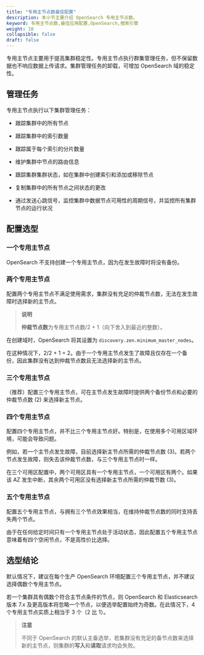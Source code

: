 ```yaml
---
title: "专用主节点数最佳配置"
description: 本小节主要介绍 OpenSearch 专用主节点数。 
keyword: 专用主节点数,最佳应用配置,OpenSearch,搜索引擎
weight: 10
collapsible: false
draft: false
---
```



专用主节点主要用于提高集群稳定性。专用主节点执行群集管理任务，但不保留数据也不响应数据上传请求。集群管理任务的卸载，可增加 OpenSearch 域的稳定性。

## 管理任务

专用主节点执行以下集群管理任务：

- 跟踪集群中的所有节点

- 跟踪集群中的索引数量

- 跟踪属于每个索引的分片数量

- 维护集群中节点的路由信息

- 跟踪集群集群状态，如在集群中创建索引和添加或移除节点

- 复制集群中的所有节点之间状态的更改

- 通过发送心跳信号，监控集群中数据节点可用性的周期信号，并监控所有集群节点的运行状况

## 配置选型

### 一个专用主节点

OpenSearch 不支持创建一个专用主节点，因为在发生故障时将没有备份。

### 两个专用主节点

配置两个专用主节点不满足使用需求，集群没有充足的仲裁节点数，无法在发生故障时选择新的主节点。

> **说明**
> 
> **仲裁节点数**为专用主节点数/2 + 1（向下舍入到最近的整数）。

在创建域时，OpenSearch 将其设置为 `discovery.zen.minimum_master_nodes`。

在这种情况下，2/2 + 1 = 2。由于一个专用主节点发生了故障且仅存在一个备份，因此集群没有达到仲裁节点数且无法选择新的主节点。

### 三个专用主节点

（推荐）配置三个专用主节点，可在主节点发生故障时提供两个备份节点和必要的仲裁节点数 (2) 来选择新主节点。

### 四个专用主节点

配置四个专用主节点，并不比三个专用主节点好。特别是，在使用多个可用区域环境，可能会导致问题。

例如，若一个主节点发生故障，目前选择新主节点所需的仲裁节点数 (3)。若两个节点发生故障，则失去该仲裁节点数，与三个专用主节点时一样。

在三个可用区配置中，两个可用区具有一个专用主节点，一个可用区有两个。如果该 AZ 发生中断，其余两个可用区没有选择新主节点所需的仲裁节数 (3)。

### 五个专用主节点

配置五个专用主节点，与拥有三个节点效果相当，在维持仲裁节点数的同时支持丢失两个节点。

由于在任何给定时间只有一个专用主节点处于活动状态，因此配置五个专用主节点意味着有四个空闲节点，不是高性价比选择。

## 选型结论

默认情况下，建议在每个生产 OpenSearch 环境配置三个专用主节点，并不建议选择偶数个专用主节点。

若一个集群具有偶数个符合主节点条件的节点，则 OpenSearch 和 Elasticsearch 版本 7.x 及更高版本将忽略一个节点，以便选举配置始终为奇数。在此情况下，4 个专用主节点实质上相当于 3 个（2 比 1）。

> **注意**
> 
> 不同于 OpenSearch 的默认主备选举，若集群没有充足的备节点数来选择新的主节点，则集群的**写入**和**读取**请求均会失败。
